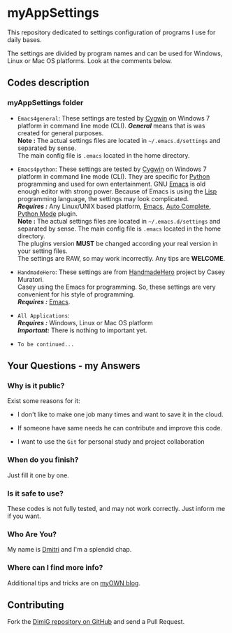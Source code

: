 myAppSettings
========
This repository dedicated to settings configuration of programs I use for daily bases.

The settings are divided by program names and can be used for Windows, Linux or Mac OS platforms.
Look at the comments below.

Codes description
-------------------

### myAppSettings folder

* `Emacs4general`: These settings are tested by [Cygwin][cygwin] on Windows 7 platform in command line mode (CLI). 
   ***General*** means that is was created for general purposes.<br>
   **Note :** The actual settings files are located in `~/.emacs.d/settings` and separated by sense.<br>
   The main config file is `.emacs` located in the home directory.

* `Emacs4python`: These settings are tested by [Cygwin][cygwin] on Windows 7 platform in command line mode (CLI). 
   They are specific for [Python][python] programming and used for own entertainment. 
   GNU [Emacs][emacs] is old enough editor with strong power. 
   Because of Emacs is using the [Lisp][lisp] programming language, the settings may look complicated.<br>
   ***Requires :*** Any Linux/UNIX based platform, [Emacs][emacs], [Auto Complete][autocomplete], [Python Mode][pythonmode] plugin.<br>
   **Note :** The actual settings files are located in `~/.emacs.d/settings` and separated by sense.
   The main config file is `.emacs` located in the home directory.<br>
   The plugins version **MUST** be changed according your real version in your setting files.<br>
   The settings are RAW, so may work incorrectly. Any tips are **WELCOME**.

* `HandmadeHero`: These settings are from [HandmadeHero][handmadehero] project by Casey Muratori.<br>
   Casey using the Emacs for programming. So, these settings are very convenient for his style of programming.<br>
   ***Requires :*** [Emacs][emacsdl].

* `All Applications`:<br>
   ***Requires :*** Windows, Linux or Mac OS platform<br>
   ***Important:*** There is nothing to important yet.
   
* `To be continued...`

Your Questions - my Answers
---------------------------

### Why is it public?

Exist some reasons for it:

* I don't like to make one job many times and want to save it in the cloud.

* If someone have same needs he can contribute and improve this code.

* I want to use the `Git` for personal study and project collaboration

### When do you finish?

Just fill it one by one.

### Is it safe to use?

These codes is not fully tested, and may not work correctly. Just inform me if you want.

### Who Are You?

My name is [Dmitri][dimig] and I'm a splendid chap.

### Where can I find more info?

Additional tips and tricks are on [myOWN blog][homepage].

Contributing
------------

Fork the [DimiG repository on GitHub](https://github.com/dimig) and
send a Pull Request.

[homepage]:http://dimig.blogspot.com
[dimig]:http://dimig.blogspot.com
[cygwin]:http://www.cygwin.com
[python]:http://www.python.org
[emacs]:http://www.gnu.org/software/emacs
[lisp]:https://en.wikipedia.org/wiki/Lisp_%28programming_language%29
[autocomplete]:http://www.emacswiki.org/emacs/AutoComplete
[pythonmode]:https://launchpad.net/python-mode
[handmadehero]:https://handmadehero.org
[emacsdl]:http://mirror.tochlab.net/pub/gnu/emacs/windows/
